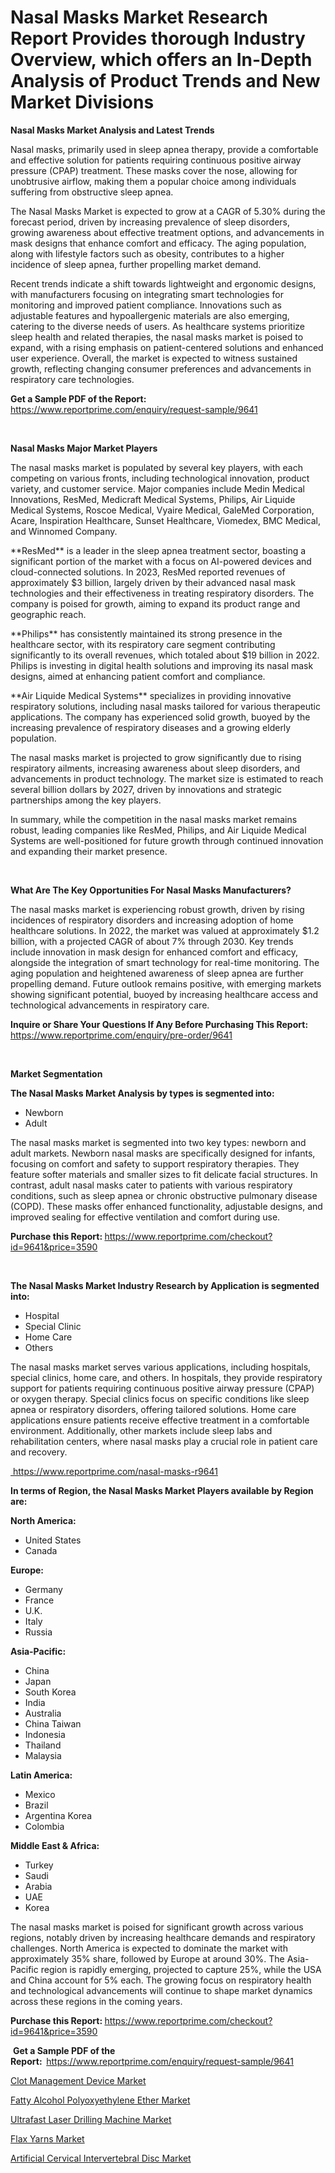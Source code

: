 <p><h1>Nasal Masks Market Research Report Provides thorough Industry Overview, which offers an In-Depth Analysis of Product Trends and New Market Divisions</h1></p><p><strong>Nasal Masks Market Analysis and Latest Trends</strong></p>
<p><p>Nasal masks, primarily used in sleep apnea therapy, provide a comfortable and effective solution for patients requiring continuous positive airway pressure (CPAP) treatment. These masks cover the nose, allowing for unobtrusive airflow, making them a popular choice among individuals suffering from obstructive sleep apnea. </p><p>The Nasal Masks Market is expected to grow at a CAGR of 5.30% during the forecast period, driven by increasing prevalence of sleep disorders, growing awareness about effective treatment options, and advancements in mask designs that enhance comfort and efficacy. The aging population, along with lifestyle factors such as obesity, contributes to a higher incidence of sleep apnea, further propelling market demand. </p><p>Recent trends indicate a shift towards lightweight and ergonomic designs, with manufacturers focusing on integrating smart technologies for monitoring and improved patient compliance. Innovations such as adjustable features and hypoallergenic materials are also emerging, catering to the diverse needs of users. As healthcare systems prioritize sleep health and related therapies, the nasal masks market is poised to expand, with a rising emphasis on patient-centered solutions and enhanced user experience. Overall, the market is expected to witness sustained growth, reflecting changing consumer preferences and advancements in respiratory care technologies.</p></p>
<p><strong>Get a Sample PDF of the Report:&nbsp;</strong> <a href="https://www.reportprime.com/enquiry/request-sample/9641?utm_campaign=16&utm_medium=2&utm_source=Github&utm_content=ia&utm_term=28102024&utm_id=nasal-masks">https://www.reportprime.com/enquiry/request-sample/9641</a></p>
<p>&nbsp;</p>
<p><strong>Nasal Masks Major Market Players</strong></p>
<p><p>The nasal masks market is populated by several key players, with each competing on various fronts, including technological innovation, product variety, and customer service. Major companies include Medin Medical Innovations, ResMed, Medicraft Medical Systems, Philips, Air Liquide Medical Systems, Roscoe Medical, Vyaire Medical, GaleMed Corporation, Acare, Inspiration Healthcare, Sunset Healthcare, Viomedex, BMC Medical, and Winnomed Company.</p><p>**ResMed** is a leader in the sleep apnea treatment sector, boasting a significant portion of the market with a focus on AI-powered devices and cloud-connected solutions. In 2023, ResMed reported revenues of approximately $3 billion, largely driven by their advanced nasal mask technologies and their effectiveness in treating respiratory disorders. The company is poised for growth, aiming to expand its product range and geographic reach.</p><p>**Philips** has consistently maintained its strong presence in the healthcare sector, with its respiratory care segment contributing significantly to its overall revenues, which totaled about $19 billion in 2022. Philips is investing in digital health solutions and improving its nasal mask designs, aimed at enhancing patient comfort and compliance.</p><p>**Air Liquide Medical Systems** specializes in providing innovative respiratory solutions, including nasal masks tailored for various therapeutic applications. The company has experienced solid growth, buoyed by the increasing prevalence of respiratory diseases and a growing elderly population. </p><p>The nasal masks market is projected to grow significantly due to rising respiratory ailments, increasing awareness about sleep disorders, and advancements in product technology. The market size is estimated to reach several billion dollars by 2027, driven by innovations and strategic partnerships among the key players. </p><p>In summary, while the competition in the nasal masks market remains robust, leading companies like ResMed, Philips, and Air Liquide Medical Systems are well-positioned for future growth through continued innovation and expanding their market presence.</p></p>
<p>&nbsp;</p>
<p><strong>What Are The Key Opportunities For Nasal Masks Manufacturers?</strong></p>
<p><p>The nasal masks market is experiencing robust growth, driven by rising incidences of respiratory disorders and increasing adoption of home healthcare solutions. In 2022, the market was valued at approximately $1.2 billion, with a projected CAGR of about 7% through 2030. Key trends include innovation in mask design for enhanced comfort and efficacy, alongside the integration of smart technology for real-time monitoring. The aging population and heightened awareness of sleep apnea are further propelling demand. Future outlook remains positive, with emerging markets showing significant potential, buoyed by increasing healthcare access and technological advancements in respiratory care.</p></p>
<p><strong>Inquire or Share Your Questions If Any Before Purchasing This Report:</strong> <a href="https://www.reportprime.com/enquiry/pre-order/9641?utm_campaign=16&utm_medium=2&utm_source=Github&utm_content=ia&utm_term=28102024&utm_id=nasal-masks">https://www.reportprime.com/enquiry/pre-order/9641</a></p>
<p>&nbsp;</p>
<p><strong>Market Segmentation</strong></p>
<p><strong>The Nasal Masks Market Analysis by types is segmented into:</strong></p>
<p><ul><li>Newborn</li><li>Adult</li></ul></p>
<p><p>The nasal masks market is segmented into two key types: newborn and adult markets. Newborn nasal masks are specifically designed for infants, focusing on comfort and safety to support respiratory therapies. They feature softer materials and smaller sizes to fit delicate facial structures. In contrast, adult nasal masks cater to patients with various respiratory conditions, such as sleep apnea or chronic obstructive pulmonary disease (COPD). These masks offer enhanced functionality, adjustable designs, and improved sealing for effective ventilation and comfort during use.</p></p>
<p><strong>Purchase this Report:&nbsp;</strong><a href="https://www.reportprime.com/checkout?id=9641&price=3590&utm_campaign=16&utm_medium=2&utm_source=Github&utm_content=ia&utm_term=28102024&utm_id=nasal-masks">https://www.reportprime.com/checkout?id=9641&price=3590</a></p>
<p>&nbsp;</p>
<p><strong>The Nasal Masks Market Industry Research by Application is segmented into:</strong></p>
<p><ul><li>Hospital</li><li>Special Clinic</li><li>Home Care</li><li>Others</li></ul></p>
<p><p>The nasal masks market serves various applications, including hospitals, special clinics, home care, and others. In hospitals, they provide respiratory support for patients requiring continuous positive airway pressure (CPAP) or oxygen therapy. Special clinics focus on specific conditions like sleep apnea or respiratory disorders, offering tailored solutions. Home care applications ensure patients receive effective treatment in a comfortable environment. Additionally, other markets include sleep labs and rehabilitation centers, where nasal masks play a crucial role in patient care and recovery.</p></p>
<p><a href="https://www.reportprime.com/nasal-masks-r9641?utm_campaign=16&utm_medium=2&utm_source=Github&utm_content=ia&utm_term=28102024&utm_id=nasal-masks">&nbsp;https://www.reportprime.com/nasal-masks-r9641</a></p>
<p><strong>In terms of Region, the Nasal Masks Market Players available by Region are:</strong></p>
<p>
    <p> <strong> North America: </strong>
        <ul>
            <li>United States</li>
            <li>Canada</li>
        </ul>
        </p> 
    <p> <strong> Europe: </strong>
        <ul>
            <li>Germany</li>
            <li>France</li>
            <li>U.K.</li>
            <li>Italy</li>
            <li>Russia</li>
        </ul>
        </p> 
    <p> <strong> Asia-Pacific: </strong>
        <ul>
            <li>China</li>
            <li>Japan</li>
            <li>South Korea</li>
            <li>India</li>
            <li>Australia</li>
            <li>China Taiwan</li>
            <li>Indonesia</li>
            <li>Thailand</li>
            <li>Malaysia</li>
        </ul>
        </p> 
    <p> <strong> Latin America: </strong>
        <ul>
            <li>Mexico</li>
            <li>Brazil</li>
            <li>Argentina Korea</li>
            <li>Colombia</li>
        </ul>
        </p> 
    <p> <strong> Middle East & Africa: </strong>
        <ul>
            <li>Turkey</li>
            <li>Saudi</li>
            <li>Arabia</li>
            <li>UAE</li>
            <li>Korea</li>
        </ul>
    </p>
    </p>
<p><p>The nasal masks market is poised for significant growth across various regions, notably driven by increasing healthcare demands and respiratory challenges. North America is expected to dominate the market with approximately 35% share, followed by Europe at around 30%. The Asia-Pacific region is rapidly emerging, projected to capture 25%, while the USA and China account for 5% each. The growing focus on respiratory health and technological advancements will continue to shape market dynamics across these regions in the coming years.</p></p>
<p><strong>Purchase this Report: </strong><a href="https://www.reportprime.com/checkout?id=9641&price=3590&utm_campaign=16&utm_medium=2&utm_source=Github&utm_content=ia&utm_term=28102024&utm_id=nasal-masks">https://www.reportprime.com/checkout?id=9641&price=3590</a></p>
<p>&nbsp;<strong>Get a Sample PDF of the Report:&nbsp;&nbsp;</strong><a href="https://www.reportprime.com/enquiry/request-sample/9641?utm_campaign=16&utm_medium=2&utm_source=Github&utm_content=ia&utm_term=28102024&utm_id=nasal-masks">https://www.reportprime.com/enquiry/request-sample/9641</a></p>
<p><strong></strong></p>
<p><p><a href="https://github.com/boringzqthorperec/Market-Research-Report-List-1/blob/main/clot-management-device-market.md?utm_campaign=16&utm_medium=2&utm_source=Github&utm_content=ia&utm_term=28102024&utm_id=nasal-masks">Clot Management Device Market</a></p><p><a href="https://medium.com/@delois3febartus/impact-of-changing-trends-in-the-fatty-alcohol-polyoxyethylene-ether-market-the-fatty-alcohol-183abf0af5ac?utm_campaign=16&utm_medium=2&utm_source=Github&utm_content=ia&utm_term=28102024&utm_id=nasal-masks">Fatty Alcohol Polyoxyethylene Ether Market</a></p><p><a href="https://issuu.com/reportprime-2/docs/ultrafast-laser-drilling-machine-ma_15d251f8a96b5d?utm_campaign=16&utm_medium=2&utm_source=Github&utm_content=ia&utm_term=28102024&utm_id=nasal-masks">Ultrafast Laser Drilling Machine Market</a></p><p><a href="https://medium.com/@carinapavma/the-flax-yarns-market-has-witnessed-significant-growth-in-recent-years-and-this-trend-is-e40f6d0a1c9f?utm_campaign=16&utm_medium=2&utm_source=Github&utm_content=ia&utm_term=28102024&utm_id=nasal-masks">Flax Yarns Market</a></p><p><a href="https://github.com/cecilahoi7/Market-Research-Report-List-1/blob/main/artificial-cervical-intervertebral-disc-market.md?utm_campaign=16&utm_medium=2&utm_source=Github&utm_content=ia&utm_term=28102024&utm_id=nasal-masks">Artificial Cervical Intervertebral Disc Market</a></p></p>